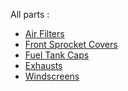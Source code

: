 <im src="confident-mechanic-parts-bikini.png" height="600" />

All parts :

- [Air Filters](air-filters.md)
- [Front Sprocket Covers](front-sprocket-covers.md)
- [Fuel Tank Caps](fuel-tank-caps.md)
- [Exhausts](exhausts.md)
- [Windscreens](windscreens.md)

